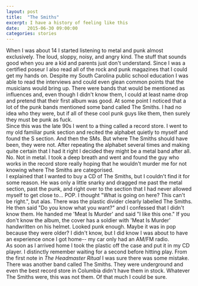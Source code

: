 ```yaml
---
layout: post
title:  "The Smiths"
excerpt: I have a history of feeling like this
date:   2015-06-30 09:00:00
categories: stories
---
```

When I was about 14 I started listening to metal and punk almost exclusively. The loud, sloppy, noisy, and angry kind. The stuff that sounds good when you are a kid and parents just don't understand. Since I was a certified poseur I also read all of the rock and punk magazines that I could get my hands on. Despite my South Carolina public school education I was able to read the interviews and could even glean common points that the musicians would bring up. There were bands that would be mentioned as influences and, even though I didn't know them, I could at least name drop and pretend that their first album was good. At some point I noticed that a lot of the punk bands mentioned some band called The Smiths. I had no idea who they were, but if all of these cool punk guys like them, then surely they must be punk as fuck.  
Since this was the late 90s I went to a thing called a record store. I went to my old familiar punk section and recited the alphabet quietly to myself and found the S section. And then the SMs. But where The Smiths should have been, they were not. After repeating the alphabet several times and making quite certain that I had it right I decided they might be a metal band after all. No. Not in metal. I took a deep breath and went and found the guy who works in the record store really hoping that he wouldn't murder me for not knowing where The Smiths are categorised.  
I explained that I wanted to buy a CD of The Smiths, but I couldn't find it for some reason. He was only a little snarky and dragged me past the metal section, past the punk, and right over to the section that I had never allowed myself to get close to... POP. I thought "What is going on here? This can't be right.", but alas. There was the plastic divider clearly labelled The Smiths. He then said "Do you know what you want?" and I confessed that I didn't know them. He handed me 'Meat Is Murder' and said "I like this one." If you don't know the album, the cover has a soldier with 'Meat Is Murder' handwritten on his helmet. Looked punk enough. Maybe it was in pop because they were older? I didn't know, but I did know I was about to have an experience once I got home-- my car only had an AM/FM radio.  
As soon as I arrived home I took the plastic off the case and put it in my CD player. I distinctly remember waiting for a second before hitting play. From the first note in *The Headmaster Ritual* I was sure there was some mistake. There was another band called The Smiths. They were underground and even the best record store in Columbia didn't have them in stock.  Whatever The Smiths were, this was not them. Of that much I could be sure.  
